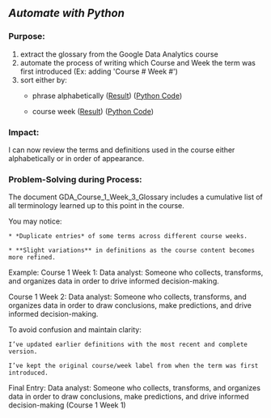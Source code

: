 ## *Automate with Python*
### Purpose:
1. extract the glossary from the Google Data Analytics course 
2. automate the process of writing which Course and Week the term was first introduced (Ex: adding 'Course # Week #')
3. sort either by:
	- phrase alphabetically ([Result](https://github.com/dalealberto/Case_Study_GDA/blob/main/GDA_Glossary_Sorted_By_Phrase.txt)) ([Python Code](https://github.com/dalealberto/CaseStudy1-Bellabeat/blob/main/Python/GDA_Glossary_Sorted_Phrase.py))
 
	- course week ([Result](https://github.com/dalealberto/Case_Study_GDA/blob/main/GDA_Glossary_Sorted_By_Course_Week.txt)) ([Python Code](https://github.com/dalealberto/CaseStudy1-Bellabeat/blob/main/Python/GDA_Glossary_Sorted_Course_Week.py))

### Impact:

I can now review the terms and definitions used in the course either alphabetically or in order of appearance.

### Problem-Solving during Process:

The document GDA_Course_1_Week_3_Glossary includes a cumulative list of all terminology learned up to this point in the course.

You may notice:

	* *Duplicate entries* of some terms across different course weeks.

	* **Slight variations** in definitions as the course content becomes more refined.

Example:
Course 1 Week 1:
Data analyst: Someone who collects, transforms, and organizes data in order to drive informed decision-making.

Course 1 Week 2:
Data analyst: Someone who collects, transforms, and organizes data in order to draw conclusions, make predictions, and drive informed decision-making.

To avoid confusion and maintain clarity:

	I’ve updated earlier definitions with the most recent and complete version.

	I’ve kept the original course/week label from when the term was first introduced.

Final Entry:
Data analyst: Someone who collects, transforms, and organizes data in order to draw conclusions, make predictions, and drive informed decision-making (Course 1 Week 1)
